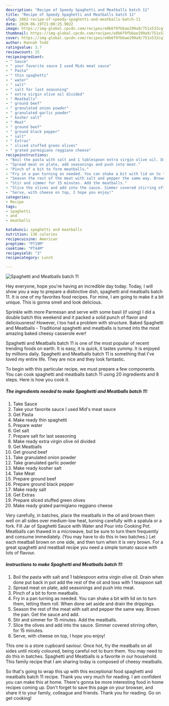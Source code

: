 ```yaml
---
description: "Recipe of Speedy Spaghetti and Meatballs batch 11"
title: "Recipe of Speedy Spaghetti and Meatballs batch 11"
slug: 2862-recipe-of-speedy-spaghetti-and-meatballs-batch-11
date: 2020-06-19T21:08:25.902Z
image: https://img-global.cpcdn.com/recipes/e8b6f9fbbae299a9/751x532cq70/spaghetti-and-meatballs-batch-11-recipe-main-photo.jpg
thumbnail: https://img-global.cpcdn.com/recipes/e8b6f9fbbae299a9/751x532cq70/spaghetti-and-meatballs-batch-11-recipe-main-photo.jpg
cover: https://img-global.cpcdn.com/recipes/e8b6f9fbbae299a9/751x532cq70/spaghetti-and-meatballs-batch-11-recipe-main-photo.jpg
author: Hannah Todd
ratingvalue: 3.7
reviewcount: 15
recipeingredient:
- " Sauce"
- " your favorite sauce I used Mids meat sauce"
- " Pasta"
- " thin spaghetti"
- " water"
- " salt"
- " salt for last seasoning"
- " extra virgin olive oil divided"
- " Meatballs"
- " ground beef"
- " granulated onion powder"
- " granulated garlic powder"
- " kosher salt"
- " Meat"
- " ground beef"
- " ground black pepper"
- " salt"
- " Extras"
- " sliced stuffed green olives"
- " grated parmigiano reggiano cheese"
recipeinstructions:
- "Boil the pasta with salt and 1 tablespoon extra virgin olive oil. Drain when done put back in pot add the rest of the oil and toss with 1 teaspoon salt"
- "Spread meat on plate, add seasonings and push into meat."
- "Pinch of a bit to form meatballs."
- "Fry in a pan turning as needed. You can shake a bit with lid on to turn them, letting them roll. When done set aside and drain the drippings."
- "Season the rest of the meat with salt and pepper the same way. Brown the pan. Get the sauce and add."
- "Stir and simmer for 15 minutes. Add the meatballs."
- "Slice the olives and add into the sauce. Simmer covered stirring often, for 15 minutes."
- "Serve, with cheese on top, I hope you enjoy!"
categories:
- Recipe
tags:
- spaghetti
- and
- meatballs

katakunci: spaghetti and meatballs 
nutrition: 138 calories
recipecuisine: American
preptime: "PT19M"
cooktime: "PT44M"
recipeyield: "3"
recipecategory: Lunch

---
```



![Spaghetti and Meatballs batch 11](https://img-global.cpcdn.com/recipes/e8b6f9fbbae299a9/751x532cq70/spaghetti-and-meatballs-batch-11-recipe-main-photo.jpg)

Hey everyone, hope you're having an incredible day today. Today, I will show you a way to prepare a distinctive dish, spaghetti and meatballs batch 11. It is one of my favorites food recipes. For mine, I am going to make it a bit unique. This is gonna smell and look delicious.

Sprinkle with more Parmesan and serve with some basil (if using) I did a double batch this weekend and it packed a solid punch of flavor and deliciousness! However, I too had a problem with structure. Baked Spaghetti and Meatballs - Traditional spaghetti and meatballs is turned into the most amazing baked cheesy casserole ever!

Spaghetti and Meatballs batch 11 is one of the most popular of recent trending foods on earth. It is easy, it is quick, it tastes yummy. It is enjoyed by millions daily. Spaghetti and Meatballs batch 11 is something that I've loved my entire life. They are nice and they look fantastic.


To begin with this particular recipe, we must prepare a few components. You can cook spaghetti and meatballs batch 11 using 20 ingredients and 8 steps. Here is how you cook it.

<!--inarticleads1-->

##### The ingredients needed to make Spaghetti and Meatballs batch 11:

1. Take  Sauce
1. Take  your favorite sauce I used Mid&#39;s meat sauce
1. Get  Pasta
1. Make ready  thin spaghetti
1. Prepare  water
1. Get  salt
1. Prepare  salt for last seasoning
1. Make ready  extra virgin olive oil divided
1. Get  Meatballs
1. Get  ground beef
1. Take  granulated onion powder
1. Take  granulated garlic powder
1. Make ready  kosher salt
1. Take  Meat
1. Prepare  ground beef
1. Prepare  ground black pepper
1. Make ready  salt
1. Get  Extras
1. Prepare  sliced stuffed green olives
1. Make ready  grated parmigiano reggiano cheese


Very carefully, in batches, place the meatballs in the oil and brown them well on all sides over medium-low heat, turning carefully with a spatula or a fork. Fill Jar of Spaghetti Sauce with Water and Pour into Cooking Pot. Meatballs can thawed in a microwave, but be sure to turn them frequently and consume immediately. (You may have to do this in two batches.) Let each meatball brown on one side, and then turn when it is very brown. For a great spaghetti and meatball recipe you need a simple tomato sauce with lots of flavour. 

<!--inarticleads2-->

##### Instructions to make Spaghetti and Meatballs batch 11:

1. Boil the pasta with salt and 1 tablespoon extra virgin olive oil. Drain when done put back in pot add the rest of the oil and toss with 1 teaspoon salt
1. Spread meat on plate, add seasonings and push into meat.
1. Pinch of a bit to form meatballs.
1. Fry in a pan turning as needed. You can shake a bit with lid on to turn them, letting them roll. When done set aside and drain the drippings.
1. Season the rest of the meat with salt and pepper the same way. Brown the pan. Get the sauce and add.
1. Stir and simmer for 15 minutes. Add the meatballs.
1. Slice the olives and add into the sauce. Simmer covered stirring often, for 15 minutes.
1. Serve, with cheese on top, I hope you enjoy!


This one is a store cupboard saviour. Once hot, fry the meatballs on all sides until nicely coloured, being careful not to burn them. You may need to do this in batches. Spaghetti and Meatballs is a favorite in our household. This family recipe that I am sharing today is composed of cheesy meatballs. 

So that's going to wrap this up with this exceptional food spaghetti and meatballs batch 11 recipe. Thank you very much for reading. I am confident you can make this at home. There's gonna be more interesting food in home recipes coming up. Don't forget to save this page on your browser, and share it to your family, colleague and friends. Thank you for reading. Go on get cooking!
